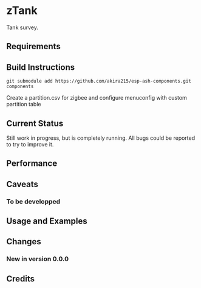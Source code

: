 # zTank
Tank survey. 

## Requirements


## Build Instructions

```
git submodule add https://github.com/akira215/esp-ash-components.git components
```
Create a partition.csv for zigbee and configure menuconfig with custom partition table

## Current Status

Still work in progress, but is completely running. All bugs 
could be reported to try to improve it.

## Performance



## Caveats

### To be developped



## Usage and Examples



## Changes

### New in version 0.0.0


## Credits


